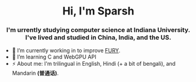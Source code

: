 <h1 align="center">Hi, I'm Sparsh</h1>
<h3 align="center">I'm urrently studying computer science at Indiana University. I've lived and studied in China, India, and the US.</h3>

- 🔭 I’m currently working in to improve [FURY](https://fury.gl).
- 🔭 I’m learning C and WebGPU API
- ⚡ About me: I'm trilingual in English, Hindi (+ a bit of bengali), and Mandarin **(普通话)**.

